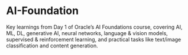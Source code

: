 # AI-Foundation
Key learnings from Day 1 of Oracle’s AI Foundations course, covering AI, ML, DL, generative AI, neural networks, language &amp; vision models, supervised &amp; reinforcement learning, and practical tasks like text/image classification and content generation.

